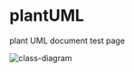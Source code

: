 # plantUML
plant UML document test page

![class-diagram](http://www.plantuml.com/plantuml/proxy?src=https://raw.githubusercontent.com/hundong2/plantUML/master/umlfile/test1.puml)